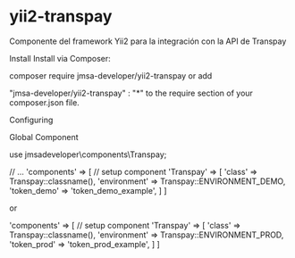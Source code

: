 # yii2-transpay
Componente del framework Yii2 para la integración con la API de Transpay

Install
Install via Composer:

composer require jmsa-developer/yii2-transpay
or add

"jmsa-developer/yii2-transpay" : "*"
to the require section of your composer.json file.

Configuring


Global Component

use jmsadeveloper\components\Transpay;

// ...
'components' => [
    // setup component
    'Transpay' => [
        'class' => Transpay::classname(),
        'environment' => Transpay::ENVIRONMENT_DEMO,
        'token_demo' => 'token_demo_example',
    ]
]

or

'components' => [
    // setup component
    'Transpay' => [
        'class' => Transpay::classname(),
        'environment' => Transpay::ENVIRONMENT_PROD,
        'token_prod' => 'token_prod_example',
    ]
]
